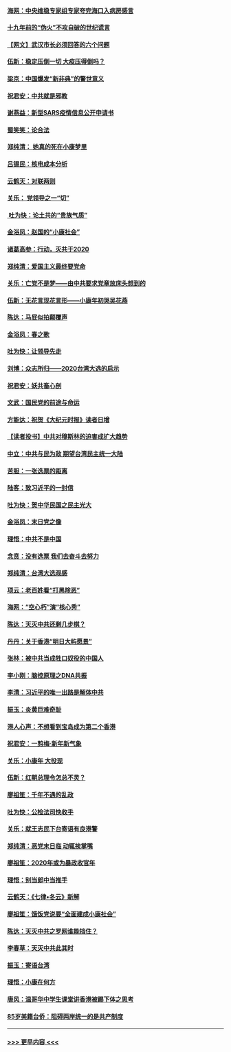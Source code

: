 #### [海网：中央维稳专家组专家夸完海口入病房感言](../pages/nsc993/n11815138.md?t=01240122) 
#### [十九年前的“伪火”不攻自破的世纪谎言](../pages/nsc993/n11813238.md?t=01240122) 
#### [【网文】武汉市长必须回答的六个问题](../pages/nsc993/n11813848.md?t=01240122) 
#### [伍新：稳定压倒一切 大疫压得倒吗？](../pages/nsc993/n11812634.md?t=01240122) 
#### [梁京：中国爆发“新非典”的警世意义](../pages/nsc993/n11812554.md?t=01240122) 
#### [祝君安：中共就是邪教](../pages/nsc993/n11812431.md?t=01240122) 
#### [谢燕益：新型SARS疫情信息公开申请书](../pages/nsc993/n11808840.md?t=01240122) 
#### [蜀笑笑：论合法](../pages/nsc993/n11808064.md?t=01240122) 
#### [郑纯清： 她真的死在小康梦里](../pages/nsc993/n11806623.md?t=01240122) 
#### [吕锡民：核电成本分析](../pages/nsc993/n11806284.md?t=01240122) 
#### [云鹤天：对联两则](../pages/nsc993/n11805957.md?t=01240122) 
#### [关乐： 党领导之一“切”](../pages/nsc993/n11804505.md?t=01240122) 
#### [ 吐为快：论土共的“贵族气质”](../pages/nsc993/n11804490.md?t=01240122) 
#### [金浴凤：赵国的“小康社会”](../pages/nsc993/n11804452.md?t=01240122) 
#### [诸葛高参：行动，灭共于2020](../pages/nsc993/n11804120.md?t=01240122) 
#### [郑纯清：爱国主义最终要党命](../pages/nsc993/n11802197.md?t=01240122) 
#### [关乐：亡党不是梦——由中共要求党章放床头想到的](../pages/nsc993/n11802156.md?t=01240122) 
#### [伍新：无花言现花言形——小康年初哭吴花燕](../pages/nsc993/n11800044.md?t=01240122) 
#### [陈达：马屁似拍颠覆声](../pages/nsc993/n11800010.md?t=01240122) 
#### [金浴凤：春之歌](../pages/nsc993/n11797687.md?t=01240122) 
#### [吐为快：让领导先走](../pages/nsc993/n11797512.md?t=01240122) 
#### [刘博：众志所归——2020台湾大选的启示](../pages/nsc993/n11796878.md?t=01240122) 
#### [祝君安：妖共畜心剖](../pages/nsc993/n11794273.md?t=01240122) 
#### [文武：国民党的前途与命运](../pages/nsc993/n11794198.md?t=01240122) 
#### [方能达：祝贺《大纪元时报》读者日增](../pages/nsc993/n11793807.md?t=01240122) 
#### [【读者投书】中共对穆斯林的迫害成扩大趋势](../pages/nsc993/n11791371.md?t=01240122) 
#### [中立：中共与民为敌 期望台湾民主统一大陆](../pages/nsc993/n11790392.md?t=01240122) 
#### [苦胆：一张选票的距离](../pages/nsc993/n11788914.md?t=01240122) 
#### [陆客：致习近平的一封信](../pages/nsc993/n11788867.md?t=01240122) 
#### [吐为快：贺中华民国之民主光大](../pages/nsc993/n11788618.md?t=01240122) 
#### [金浴凤：末日党之像](../pages/nsc993/n11787475.md?t=01240122) 
#### [理悟：中共不是中国](../pages/nsc993/n11787463.md?t=01240122) 
#### [念贲：没有选票  我们去奋斗去努力](../pages/nsc993/n11787398.md?t=01240122) 
#### [郑纯清：台湾大选观感](../pages/nsc993/n11786210.md?t=01240122) 
#### [项云：老百姓看“打黑除恶”](../pages/nsc993/n11785398.md?t=01240122) 
#### [海网：“空心朽”演“核心秀”](../pages/nsc993/n11783874.md?t=01240122) 
#### [陈达：天灭中共还剩几步棋？](../pages/nsc993/n11783719.md?t=01240122) 
#### [丹丹：关于香港“明日大屿愿景”](../pages/nsc993/n11783273.md?t=01240122) 
#### [张林：被中共当成牲口奴役的中国人](../pages/nsc993/n11782397.md?t=01240122) 
#### [李小刚：脑控原理之DNA共振](../pages/nsc993/n11780962.md?t=01240122) 
#### [李清：习近平的唯一出路是解体中共](../pages/nsc993/n11780866.md?t=01240122) 
#### [振玉：炎黄巨难奇耻](../pages/nsc993/n11779632.md?t=01240122) 
#### [港人心声：不想看到宝岛成为第二个香港](../pages/nsc993/n11778817.md?t=01240122) 
#### [祝君安：一剪梅‧新年新气象](../pages/nsc993/n11776340.md?t=01240122) 
#### [关乐：小康年 大役现](../pages/nsc993/n11774213.md?t=01240122) 
#### [伍新：红朝总理令怎总不灵？](../pages/nsc993/n11770813.md?t=01240122) 
#### [廖祖笙：千年不遇的乱政](../pages/nsc993/n11770373.md?t=01240122) 
#### [吐为快：公检法司快收手](../pages/nsc993/n11770359.md?t=01240122) 
#### [关乐：就王志民下台寄语有良港警](../pages/nsc993/n11769903.md?t=01240122) 
#### [郑纯清：恶党末日临 动辄挨掌嘴](../pages/nsc993/n11769356.md?t=01240122) 
#### [廖祖笙：2020年或为暴政收官年](../pages/nsc993/n11768216.md?t=01240122) 
#### [理悟：别当郎中当推手](../pages/nsc993/n11768243.md?t=01240122) 
#### [云鹤天：《七律▪冬云》新解](../pages/nsc993/n11768204.md?t=01240122) 
#### [廖祖笙：饿饭党说要“全面建成小康社会”](../pages/nsc993/n11767482.md?t=01240122) 
#### [陈达：天灭中共之罗网谁能挡住？](../pages/nsc993/n11767465.md?t=01240122) 
#### [李春草：天灭中共此其时](../pages/nsc993/n11767452.md?t=01240122) 
#### [振玉：寄语台湾](../pages/nsc993/n11767432.md?t=01240122) 
#### [理悟：小康在何方](../pages/nsc993/n11767394.md?t=01240122) 
#### [唐风：温哥华中学生课堂讲香港被踢下体之思考](../pages/nsc993/n11766848.md?t=01240122) 
#### [85岁美籍台侨：阻碍两岸统一的是共产制度](../pages/nsc993/n11765043.md?t=01240122) 

----
#### [ >>> 更早内容 <<< ](../indexes/nsc993-earlier.md)
